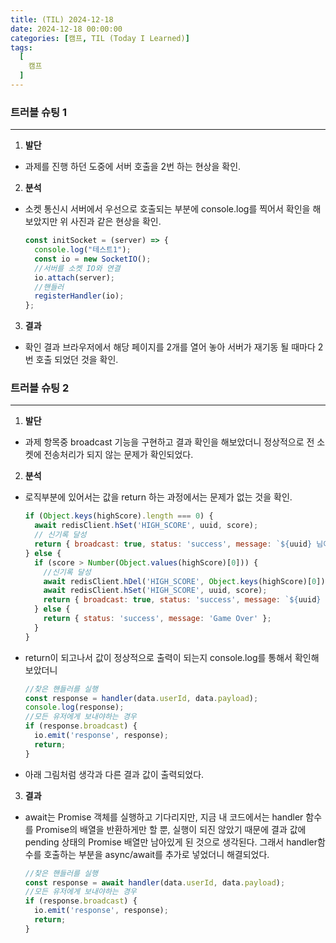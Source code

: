 ```yaml
---
title: (TIL) 2024-12-18
date: 2024-12-18 00:00:00
categories: [캠프, TIL (Today I Learned)]
tags:
  [
    캠프
  ]
---
```


### 트러블 슈팅 1
---

1. **발단**  
  - 과제를 진행 하던 도중에 서버 호출을 2번 하는 현상을 확인.
      <!-- ![alt text](../../../assets/img/til/image-1.png) -->

2. **분석**
  - 소켓 통신시 서버에서 우선으로 호출되는 부분에 console.log를 찍어서 확인을 해보았지만  위 사진과 같은 현상을 확인.
      ```javascript
      const initSocket = (server) => {
        console.log("테스트1");
        const io = new SocketIO();
        //서버를 소켓 IO와 연결
        io.attach(server);
        //핸들러
        registerHandler(io);
      };
      ```

3. **결과**  
  - 확인 결과 브라우저에서 해당 페이지를 2개를 열어 놓아 서버가 재기동 될 때마다 2번 호출 되었던 것을 확인. 

### 트러블 슈팅 2
---

1. **발단** 
  - 과제 항목중 broadcast 기능을 구현하고 결과 확인을 해보았더니 정상적으로 전 소켓에 전송처리가 되지 않는 문제가 확인되었다.

  
2. **분석**
  - 로직부분에 있어서는 값을 return 하는 과정에서는 문제가 없는 것을 확인.
      ```javascript
      if (Object.keys(highScore).length === 0) {
        await redisClient.hSet('HIGH_SCORE', uuid, score);
        // 신기록 달성
        return { broadcast: true, status: 'success', message: `${uuid} 님이 최고 점수를 갱신하셨습니다 !!! [점수: ${score}]`, score };
      } else {
        if (score > Number(Object.values(highScore)[0])) {
          //신기록 달성
          await redisClient.hDel('HIGH_SCORE', Object.keys(highScore)[0]);
          await redisClient.hSet('HIGH_SCORE', uuid, score);
          return { broadcast: true, status: 'success', message: `${uuid} 님이 최고 점수를 갱신하셨습니다 !!! [점수: ${score}]`, score };
        } else {
          return { status: 'success', message: 'Game Over' };
        }
      }
      ```  
  - return이 되고나서 값이 정상적으로 출력이 되는지 console.log를 통해서 확인해 보았더니
      ```javascript
      //찾은 핸들러를 실행
      const response = handler(data.userId, data.payload);
      console.log(response);
      //모든 유저에게 보내야하는 경우
      if (response.broadcast) {
        io.emit('response', response);
        return;
      }
      ```
  - 아래 그림처럼 생각과 다른 결과 값이 출력되었다.
      <!-- ![alt text](../../../../assets/img/til/image.png)   -->

3. **결과**
  - await는 Promise 객체를 실행하고 기다리지만, 지금 내 코드에서는 handler 함수를 Promise의 배열을 반환하게만 할 뿐, 실행이 되진 않았기 때문에 결과 값에 pending 상태의 Promise 배열만 남아있게 된 것으로 생각된다. 그래서 handler함수를 호출하는 부분을 async/await를 추가로 넣었더니 해결되었다.
      ```javascript
      //찾은 핸들러를 실행
      const response = await handler(data.userId, data.payload);
      //모든 유저에게 보내야하는 경우
      if (response.broadcast) {
        io.emit('response', response);
        return;
      }
      ```
      <!-- ![alt text](../../../../assets/img/til/12183.png) -->